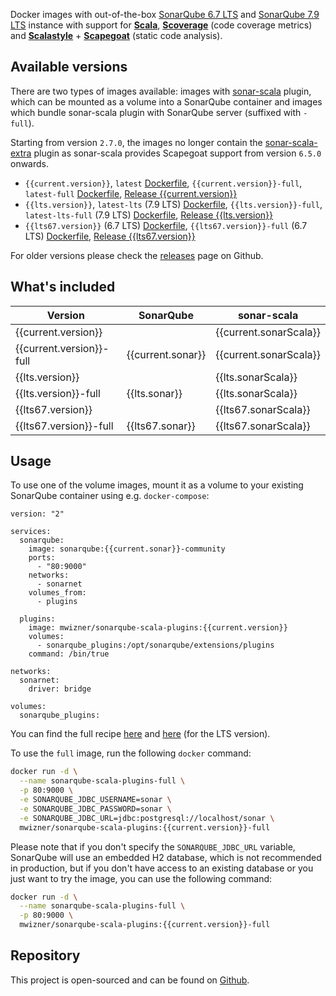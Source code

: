 Docker images with out-of-the-box
[SonarQube 6.7 LTS](https://www.sonarqube.org/sonarqube-6-7-lts) and
[SonarQube 7.9 LTS](https://www.sonarqube.org/sonarqube-7-9-lts) instance with
support for **[Scala](http://www.scala-lang.org)**,
**[Scoverage](https://github.com/scoverage/scalac-scoverage-plugin)** (code
coverage metrics) and **[Scalastyle](http://www.scalastyle.org)** +
**[Scapegoat](https://github.com/sksamuel/scapegoat)** (static code analysis).

## Available versions

There are two types of images available: images with
[sonar-scala](https://github.com/mwz/sonar-scala) plugin, which can be mounted
as a volume into a SonarQube container and images which bundle sonar-scala
plugin with SonarQube server (suffixed with `-full`).

Starting from version `2.7.0`, the images no longer contain the
[sonar-scala-extra](https://github.com/arthepsy/sonar-scala-extra) plugin as
sonar-scala provides Scapegoat support from version `6.5.0` onwards.

- `{{current.version}}`, `latest`
  [Dockerfile](https://github.com/mwz/sonar-scala-docker/blob/master/{{current.version}}/Dockerfile),
  `{{current.version}}-full`, `latest-full`
  [Dockerfile](https://github.com/mwz/sonar-scala-docker/blob/master/{{current.version}}-full/Dockerfile),
  [Release {{current.version}}](https://github.com/mwz/sonar-scala-docker/releases/tag/{{current.version}})
- `{{lts.version}}`, `latest-lts` (7.9 LTS)
  [Dockerfile](https://github.com/mwz/sonar-scala-docker/blob/master/{{lts.version}}/Dockerfile),
  `{{lts.version}}-full`, `latest-lts-full` (7.9 LTS)
  [Dockerfile](https://github.com/mwz/sonar-scala-docker/blob/master/{{lts.version}}-full/Dockerfile),
  [Release {{lts.version}}](https://github.com/mwz/sonar-scala-docker/releases/tag/{{lts.version}})
- `{{lts67.version}}` (6.7 LTS)
  [Dockerfile](https://github.com/mwz/sonar-scala-docker/blob/master/{{lts67.version}}/Dockerfile),
  `{{lts67.version}}-full` (6.7 LTS)
  [Dockerfile](https://github.com/mwz/sonar-scala-docker/blob/master/{{lts67.version}}-full/Dockerfile),
  [Release {{lts67.version}}](https://github.com/mwz/sonar-scala-docker/releases/tag/{{lts67.version}})

For older versions please check the
[releases](https://github.com/mwz/sonar-scala-docker/releases) page on Github.

## What's included

<!-- prettier-ignore-start -->
Version | SonarQube | sonar-scala |
--------|-----------|-------------|
{{current.version}} || {{current.sonarScala}} |
{{current.version}}-full | {{current.sonar}} | {{current.sonarScala}} |
{{lts.version}} || {{lts.sonarScala}} |
{{lts.version}}-full | {{lts.sonar}} | {{lts.sonarScala}} |
{{lts67.version}} || {{lts67.sonarScala}} |
{{lts67.version}}-full | {{lts67.sonar}} | {{lts67.sonarScala}} |
<!-- prettier-ignore-end -->

## Usage

To use one of the volume images, mount it as a volume to your existing SonarQube
container using e.g. `docker-compose`:

```
version: "2"

services:
  sonarqube:
    image: sonarqube:{{current.sonar}}-community
    ports:
      - "80:9000"
    networks:
      - sonarnet
    volumes_from:
      - plugins

  plugins:
    image: mwizner/sonarqube-scala-plugins:{{current.version}}
    volumes:
      - sonarqube_plugins:/opt/sonarqube/extensions/plugins
    command: /bin/true

networks:
  sonarnet:
    driver: bridge

volumes:
  sonarqube_plugins:
```

You can find the full recipe
[here](https://github.com/mwz/sonar-scala-docker/blob/master/docker-compose.yml)
and
[here](https://github.com/mwz/sonar-scala-docker/blob/master/docker-compose-lts.yml)
(for the LTS version).

To use the `full` image, run the following `docker` command:

```bash
docker run -d \
  --name sonarqube-scala-plugins-full \
  -p 80:9000 \
  -e SONARQUBE_JDBC_USERNAME=sonar \
  -e SONARQUBE_JDBC_PASSWORD=sonar \
  -e SONARQUBE_JDBC_URL=jdbc:postgresql://localhost/sonar \
  mwizner/sonarqube-scala-plugins:{{current.version}}-full
```

Please note that if you don't specify the `SONARQUBE_JDBC_URL` variable,
SonarQube will use an embedded H2 database, which is not recommended in
production, but if you don't have access to an existing database or you just
want to try the image, you can use the following command:

```bash
docker run -d \
  --name sonarqube-scala-plugins-full \
  -p 80:9000 \
  mwizner/sonarqube-scala-plugins:{{current.version}}-full
```

## Repository

This project is open-sourced and can be found on
[Github](https://github.com/mwz/sonar-scala-docker).
